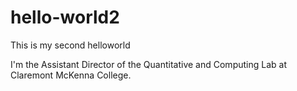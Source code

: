 # hello-world2
This is my second helloworld

I'm the Assistant Director of the Quantitative and Computing Lab at Claremont McKenna College.
